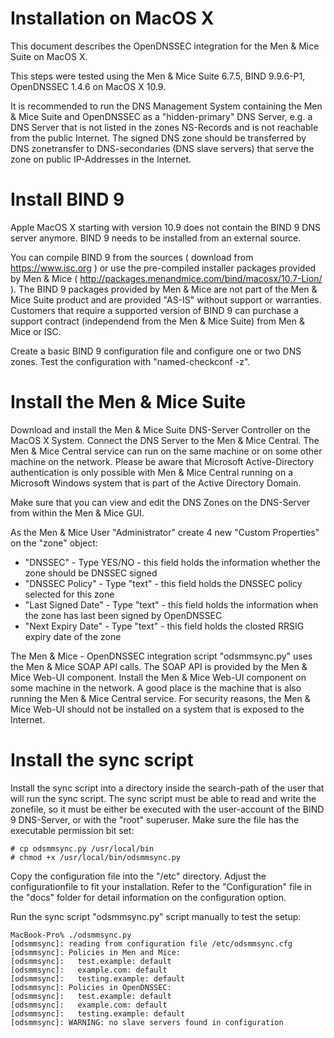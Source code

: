 # Installation on MacOS X #

This document describes the OpenDNSSEC integration for the Men & Mice
Suite on MacOS X.

This steps were tested using the Men & Mice Suite 6.7.5, BIND
9.9.6-P1, OpenDNSSEC 1.4.6 on MacOS X 10.9.

It is recommended to run the DNS Management System containing the Men
& Mice Suite and OpenDNSSEC as a "hidden-primary" DNS Server, e.g. a
DNS Server that is not listed in the zones NS-Records and is not
reachable from the public Internet. The signed DNS zone should be
transferred by DNS zonetransfer to DNS-secondaries (DNS slave servers)
that serve the zone on public IP-Addresses in the Internet.

# Install BIND 9 #

Apple MacOS X starting with version 10.9 does not contain the BIND 9
DNS server anymore. BIND 9 needs to be installed from an external
source.

You can compile BIND 9 from the sources ( download from
https://www.isc.org ) or use the pre-compiled installer packages
provided by Men & Mice (
http://packages.menandmice.com/bind/macosx/10.7-Lion/ ). The BIND 9
packages provided by Men & Mice are not part of the Men & Mice Suite
product and are provided "AS-IS" without support or
warranties. Customers that require a supported version of BIND 9 can
purchase a support contract (independend from the Men & Mice Suite)
from Men & Mice or ISC.

Create a basic BIND 9 configuration file and configure one or two DNS
zones. Test the configuration with "named-checkconf -z".

# Install the Men & Mice Suite #

Download and install the Men & Mice Suite DNS-Server Controller on the
MacOS X System. Connect the DNS Server to the Men & Mice Central. The
Men & Mice Central service can run on the same machine or on some
other machine on the network. Please be aware that Microsoft
Active-Directory authentication is only possible with Men & Mice
Central running on a Microsoft Windows system that is part of the
Active Directory Domain.

Make sure that you can view and edit the DNS Zones on the DNS-Server
from within the Men & Mice GUI.

As the Men & Mice User "Administrator" create 4 new "Custom
Properties" on the "zone" object:

 * "DNSSEC" - Type YES/NO - this field holds the information whether the
 zone should be DNSSEC signed
 * "DNSSEC Policy" - Type "text" - this field holds the DNSSEC policy
 selected for this zone
 * "Last Signed Date" - Type "text" - this field holds the information
 when the zone has last been signed by OpenDNSSEC
 * "Next Expiry Date" - Type "text" - this field holds the closted
 RRSIG expiry date of the zone 

The Men & Mice - OpenDNSSEC integration script "odsmmsync.py" uses the
Men & Mice SOAP API calls. The SOAP API is provided by the Men & Mice
Web-UI component. Install the Men & Mice Web-UI component on some
machine in the network. A good place is the machine that is also
running the Men & Mice Central service. For security reasons, the Men
& Mice Web-UI should not be installed on a system that is exposed to
the Internet.

# Install the sync script #

Install the sync script into a directory inside the search-path of the
user that will run the sync script. The sync script must be able to
read and write the zonefile, so it must be either be executed with the
user-account of the BIND 9 DNS-Server, or with the "root"
superuser. Make sure the file has the executable permission bit set:

    # cp odsmmsync.py /usr/local/bin
    # chmod +x /usr/local/bin/odsmmsync.py

Copy the configuration file into the "/etc" directory. Adjust the
configurationfile to fit your installation. Refer to the
"Configuration" file in the "docs" folder for detail information on
the configuration option.

Run the sync script "odsmmsync.py" script manually to test the setup:

    MacBook-Pro% ./odsmmsync.py
    [odsmmsync]: reading from configuration file /etc/odsmmsync.cfg
    [odsmmsync]: Policies in Men and Mice:
    [odsmmsync]:   test.example: default
    [odsmmsync]:   example.com: default
    [odsmmsync]:   testing.example: default
    [odsmmsync]: Policies in OpenDNSSEC:
    [odsmmsync]:   test.example: default
    [odsmmsync]:   example.com: default
    [odsmmsync]:   testing.example: default
    [odsmmsync]: WARNING: no slave servers found in configuration



 
